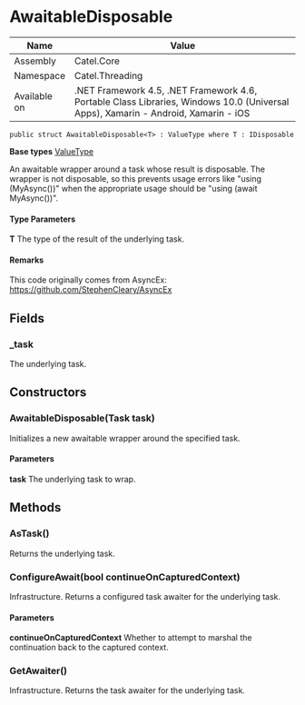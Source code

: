 

# AwaitableDisposable

Name|Value
---|---
Assembly|Catel.Core
Namespace|Catel.Threading
Available on|.NET Framework 4.5, .NET Framework 4.6, Portable Class Libraries, Windows 10.0 (Universal Apps), Xamarin - Android, Xamarin - iOS

```
public struct AwaitableDisposable<T> : ValueType where T : IDisposable 
```

**Base types**
[ValueType]()


An awaitable wrapper around a task whose result is disposable. The wrapper is not disposable, so this prevents usage errors like "using (MyAsync())" when the appropriate usage should be "using (await MyAsync())".

#### Type Parameters

**T**
The type of the result of the underlying task.

#### Remarks

This code originally comes from AsyncEx: https://github.com/StephenCleary/AsyncEx



## Fields

### _task

The underlying task.



## Constructors

### AwaitableDisposable(Task<T> task)

Initializes a new awaitable wrapper around the specified task.

#### Parameters

**task**
The underlying task to wrap.



## Methods

### AsTask()

Returns the underlying task.



### ConfigureAwait(bool continueOnCapturedContext)

Infrastructure. Returns a configured task awaiter for the underlying task.

#### Parameters

**continueOnCapturedContext**
Whether to attempt to marshal the continuation back to the captured context.



### GetAwaiter()

Infrastructure. Returns the task awaiter for the underlying task.



